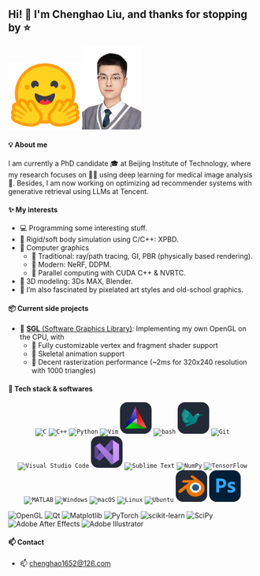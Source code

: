 ## Hi! 👋 I'm Chenghao Liu, and thanks for stopping by ⭐

<img src="https://github.com/lchdl/lchdl/blob/main/huggingface.svg" width="150"><img src="https://github.com/lchdl/lchdl/blob/main/profile.png" width="120">



#### 💡 About me
I am currently a PhD candidate 🎓 at Beijing Institute of Technology, where my research focuses on 🧐🔎 using deep learning for medical image analysis 🧠. Besides, I am now working on optimizing ad recommender systems with generative retrieval using LLMs at Tencent.

#### ✨ My interests
* 💻 Programming some interesting stuff.
* 🎯 Rigid/soft body simulation using C/C++: XPBD.
* 🌄 Computer graphics
  * 🌄 Traditional: ray/path tracing, GI, PBR (physically based rendering).
  * 🌄 Modern: NeRF, DDPM.
  * 🌄 Parallel computing with CUDA C++ & NVRTC.
* 🎥 3D modeling: 3Ds MAX, Blender.
* 💖 I’m also fascinated by pixelated art styles and old-school graphics.

#### 📦 Current side projects
* 🔨 [**SGL** (Software Graphics Library)](https://github.com/lchdl/sgl): Implementing my own OpenGL on the CPU, with
  * 🔮 Fully customizable vertex and fragment shader support
  * 🔮 Skeletal animation support
  * 🔮 Decent rasterization performance (~2ms for 320x240 resolution with 1000 triangles)

#### 💽 Tech stack & softwares
<div align="center">
	<code><img width="64" src="https://user-images.githubusercontent.com/25181517/192106070-46255bcf-65e6-4c6b-a296-bf8d0d8fb2a7.png" alt="C" title="C"/></code>
	<code><img width="64" src="https://user-images.githubusercontent.com/25181517/192106073-90fffafe-3562-4ff9-a37e-c77a2da0ff58.png" alt="C++" title="C++"/></code>
	<code><img width="64" src="https://user-images.githubusercontent.com/25181517/183423507-c056a6f9-1ba8-4312-a350-19bcbc5a8697.png" alt="Python" title="Python"/></code>
	<code><img width="64" src="https://user-images.githubusercontent.com/25181517/192108889-232b3431-a585-4b36-a62d-9078bd3641d9.png" alt="Vim" title="Vim"/></code>
	<code><img width="64" src="https://github.com/tandpfun/skill-icons/blob/main/icons/CMake-Dark.svg" alt="CMake" title="CMake"/></code>
	<code><img width="64" src="https://user-images.githubusercontent.com/25181517/192158606-7c2ef6bd-6e04-47cf-b5bc-da2797cb5bda.png" alt="bash" title="bash"/></code>
	<code><img width="64" src="https://github.com/tandpfun/skill-icons/blob/main/icons/LaTeX-Dark.svg" alt="LaTeX" title="LaTeX"/></code>
	<code><img width="64" src="https://user-images.githubusercontent.com/25181517/192108372-f71d70ac-7ae6-4c0d-8395-51d8870c2ef0.png" alt="Git" title="Git"/></code>
	<code><img width="64" src="https://user-images.githubusercontent.com/25181517/192108891-d86b6220-e232-423a-bf5f-90903e6887c3.png" alt="Visual Studio Code" title="Visual Studio Code"/></code>
	<code><img width="64" src="https://github.com/tandpfun/skill-icons/blob/main/icons/VisualStudio-Dark.svg" alt="Visual Studio" title="Visual Studio"/></code>
	<code><img width="64" src="https://user-images.githubusercontent.com/25181517/190887576-6653f877-8439-4521-82f3-403086ead892.png" alt="Sublime Text" title="Sublime Text"/></code>
	<code><img width="64" src="https://github.com/marwin1991/profile-technology-icons/assets/76012086/4ec200c2-acdf-4c42-b419-cd49cba3d09f" alt="NumPy" title="NumPy"/></code>
	<code><img width="64" src="https://user-images.githubusercontent.com/25181517/223639822-2a01e63a-a7f9-4a39-8930-61431541bc06.png" alt="TensorFlow" title="TensorFlow"/></code>
	<code><img width="64" src="https://user-images.githubusercontent.com/25181517/192106593-610ee31c-995e-4f24-b8e1-0f18eead6fae.png" alt="MATLAB" title="MATLAB"/></code>
	<code><img width="64" src="https://user-images.githubusercontent.com/25181517/186884150-05e9ff6d-340e-4802-9533-2c3f02363ee3.png" alt="Windows" title="Windows"/></code>
	<code><img width="64" src="https://user-images.githubusercontent.com/25181517/186884152-ae609cca-8cf1-4175-8d60-1ce1fa078ca2.png" alt="macOS" title="macOS"/></code>
	<code><img width="64" src="https://github.com/marwin1991/profile-technology-icons/assets/76662862/2481dc48-be6b-4ebb-9e8c-3b957efe69fa" alt="Linux" title="Linux"/></code>
	<code><img width="64" src="https://user-images.githubusercontent.com/25181517/186884153-99edc188-e4aa-4c84-91b0-e2df260ebc33.png" alt="Ubuntu" title="Ubuntu"/></code>
	<code><img width="64" src="https://github.com/tandpfun/skill-icons/blob/main/icons/Blender-Dark.svg" alt="Blender" title="Blender"/></code>
	<code><img width="64" src="https://github.com/tandpfun/skill-icons/blob/main/icons/Photoshop.svg" alt="Photoshop" title="Photoshop"/></code>
</div>

![OpenGL](https://img.shields.io/badge/OpenGL-%23FFFFFF.svg?style=for-the-badge&logo=opengl)
![Qt](https://img.shields.io/badge/Qt-%23217346.svg?style=for-the-badge&logo=Qt&logoColor=white)
![Matplotlib](https://img.shields.io/badge/Matplotlib-%23ffffff.svg?style=for-the-badge&logo=Matplotlib&logoColor=black)
![PyTorch](https://img.shields.io/badge/PyTorch-%23EE4C2C.svg?style=for-the-badge&logo=PyTorch&logoColor=white)
![scikit-learn](https://img.shields.io/badge/scikit--learn-%23F7931E.svg?style=for-the-badge&logo=scikit-learn&logoColor=white)
![SciPy](https://img.shields.io/badge/SciPy-%230C55A5.svg?style=for-the-badge&logo=scipy&logoColor=%white)
![Adobe After Effects](https://img.shields.io/badge/Adobe%20After%20Effects-9999FF.svg?style=for-the-badge&logo=Adobe%20After%20Effects&logoColor=white)
![Adobe Illustrator](https://img.shields.io/badge/adobe%20illustrator-%23FF9A00.svg?style=for-the-badge&logo=adobe%20illustrator&logoColor=white)

#### 📫 Contact
* 📫 [chenghao1652@126.com](chenghao1652@126.com)

<!--
References:
https://github.com/Ileriayo/markdown-badges?tab=readme-ov-file
https://github.com/ikatyang/emoji-cheat-sheet/blob/master/README.md
https://www.webfx.com/tools/emoji-cheat-sheet/

**lchdl/lchdl** is a ✨ _special_ ✨ repository because its `README.md` (this file) appears on your GitHub profile.
Here are some ideas to get you started:

- 🔭 I’m currently working on ...
- 🌱 I’m currently learning ...
- 👯 I’m looking to collaborate on ...
- 🤔 I’m looking for help with ...
- 💬 Ask me about ...
- 📫 How to reach me: ...
- 😄 Pronouns: ...
- ⚡ Fun fact: ...
-->
